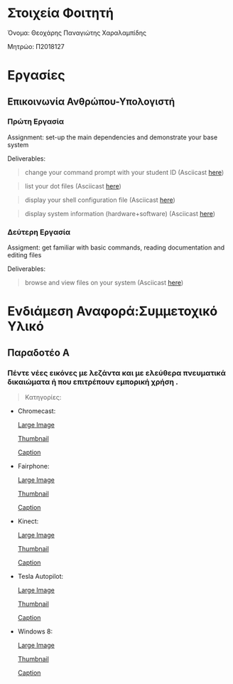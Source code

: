# Στοιχεία Φοιτητή

Όνομα: Θεοχάρης Παναγιώτης Χαραλαμπίδης

Μητρώο: Π2018127

# Εργασίες

## Επικοινωνία Ανθρώπου-Υπολογιστή

### Πρώτη Εργασία
Assignment: set-up the main dependencies and demonstrate your base system

Deliverables: 
    
>   change your command prompt with your student ID (Asciicast [here](https://asciinema.org/a/yp1DdpMS2piTvEpc39Vua4i7d))
    
>   list your dot files (Asciicast [here](https://asciinema.org/a/goP9wI5JZwy3HOfRB47a41SSj))    

>   display your shell configuration file (Asciicast [here](https://asciinema.org/a/v3eh1esDP5EaFarZJxkw0XxFp))

>   display system information (hardware+software) (Asciicast [here](https://asciinema.org/a/fqWZ8cFBRThT0zokmNnYRViq6))


### Δεύτερη Εργασία
Assigment: get familiar with basic commands, reading documentation and editing files

Deliverables:

> browse and view files on your system (Asciicast [here](https://asciinema.org/a/xm9Fp8cYMrG6IQlNdQkhgFJw7))

# Ενδιάμεση Αναφορά:Συμμετοχικό Υλικό

## Παραδοτέο Α
### Πέντε νέες εικόνες με λεζάντα και με ελεύθερα πνευματικά δικαιώματα ή που επιτρέπουν εμπορική χρήση .
> Κατηγορίες:
- Chromecast:

    [Large Image](https://github.com/runtheorun-exe/gr/blob/gh-pages/images/chromecast.jpg)
    
    [Thumbnail](https://github.com/runtheorun-exe/gr/blob/gh-pages/images/chromecast-thumb.jpg)
    
    [Caption](https://github.com/runtheorun-exe/gr/blob/gh-pages/_gallery/chromecast.md)
    
   
 - Fairphone:
 
    [Large Image](https://github.com/runtheorun-exe/gr/blob/gh-pages/images/fairphone.jpg)
    
    [Thumbnail](https://github.com/runtheorun-exe/gr/blob/gh-pages/images/fairphone-thumb.jpg)
    
    [Caption](https://github.com/runtheorun-exe/gr/blob/gh-pages/_gallery/fairphone.md)
    
    
  - Kinect:
  
    [Large Image](https://github.com/runtheorun-exe/gr/blob/gh-pages/images/kinect.jpg)
    
    [Thumbnail](https://github.com/runtheorun-exe/gr/blob/gh-pages/images/kinect-thumb.jpg)
    
    [Caption](https://github.com/runtheorun-exe/gr/blob/gh-pages/_gallery/kinect.md)
    
    
  - Tesla Autopilot:
  
     [Large Image](https://github.com/runtheorun-exe/gr/blob/gh-pages/images/tesla-autopilot.jpg)
    
     [Thumbnail](https://github.com/runtheorun-exe/gr/blob/gh-pages/images/tesla-autopilot-thumb.jpg)
    
     [Caption](https://github.com/runtheorun-exe/gr/blob/gh-pages/_gallery/tesla-autopilot.md)
    
  -  Windows 8:
  
     [Large Image](https://github.com/runtheorun-exe/gr/blob/gh-pages/images/windows8.jpg)
    
     [Thumbnail](https://github.com/runtheorun-exe/gr/blob/gh-pages/images/windows8-thumb.jpg)
    
     [Caption](https://github.com/runtheorun-exe/gr/blob/gh-pages/_gallery/windows8.md)
   
    
    
